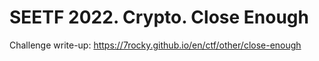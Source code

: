 # SEETF 2022. Crypto. Close Enough

Challenge write-up: https://7rocky.github.io/en/ctf/other/close-enough
